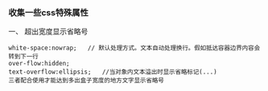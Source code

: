 ### 收集一些css特殊属性

一、 超出宽度显示省略号

```
white-space:nowrap;   // 默认处理方式。文本自动处理换行。假如抵达容器边界内容会转到下一行
over-flow:hidden;
text-overflow:ellipsis;   //当对象内文本溢出时显示省略标记(...)
三者配合使用才能达到多出盒子宽度的地方文字显示省略号
```



